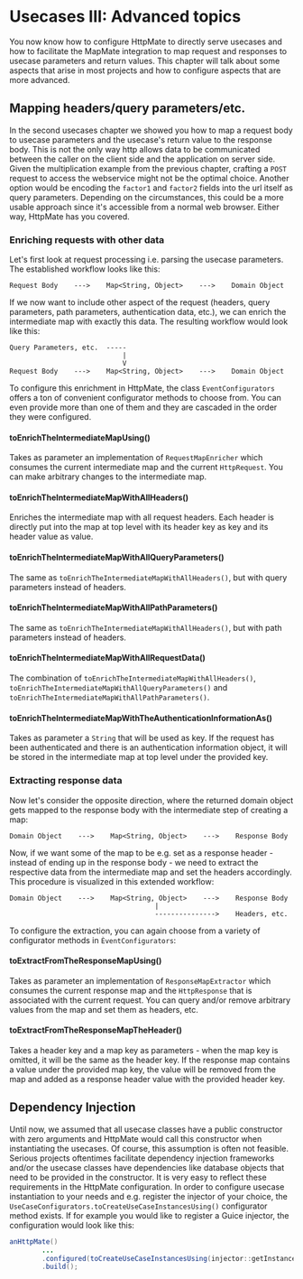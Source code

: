 # Usecases III: Advanced topics

You now know how to configure HttpMate to directly serve usecases and
how to facilitate the MapMate integration to map request and responses
to usecase parameters and return values. This chapter will talk about
some aspects that arise in most projects and how to configure aspects that
are more advanced. 

## Mapping headers/query parameters/etc.
In the second usecases chapter we showed you how to map
a request body to usecase parameters and the usecase's return value
to the response body.
This is not the only way http allows data to be communicated between the caller on
the client side and the application on server side.
Given the multiplication example from the previous chapter,
crafting a `POST` request to access the webservice might not be the optimal choice.
Another option would be encoding
the `factor1` and `factor2` fields into the url itself as query parameters.
Depending on the circumstances, this could be a more usable approach
since it's accessible from a normal web browser.
Either way, HttpMate has you covered.

### Enriching requests with other data
Let's first look at request processing i.e. parsing the usecase parameters.
The established workflow looks like this:
```
Request Body    --->    Map<String, Object>    --->    Domain Object
```
If we now want to include other aspect of the request (headers, query parameters,
path parameters, authentication data, etc.), we can enrich the intermediate
map with exactly this data. The resulting workflow would look like
this:
```
Query Parameters, etc.  -----
                            |
                            V
Request Body    --->    Map<String, Object>    --->    Domain Object
```

To configure this enrichment in HttpMate, the class `EventConfigurators` offers
a ton of convenient configurator methods to choose from.
You can even provide more than one of them and they are cascaded in the order they were configured.

#### toEnrichTheIntermediateMapUsing()
Takes as parameter an implementation of `RequestMapEnricher` which consumes
the current intermediate map and the current `HttpRequest`. You
can make arbitrary changes to the intermediate map. 

#### toEnrichTheIntermediateMapWithAllHeaders()
Enriches the intermediate map with all request headers. Each header
is directly put into the map at top level with its header key as key and its
header value as value.

#### toEnrichTheIntermediateMapWithAllQueryParameters()
The same as `toEnrichTheIntermediateMapWithAllHeaders()`, but with
query parameters instead of headers.

#### toEnrichTheIntermediateMapWithAllPathParameters()
The same as `toEnrichTheIntermediateMapWithAllHeaders()`, but with
path parameters instead of headers.

#### toEnrichTheIntermediateMapWithAllRequestData()
The combination of `toEnrichTheIntermediateMapWithAllHeaders()`,
`toEnrichTheIntermediateMapWithAllQueryParameters()` and
`toEnrichTheIntermediateMapWithAllPathParameters()`.

#### toEnrichTheIntermediateMapWithTheAuthenticationInformationAs()
Takes as parameter a `String` that will be used as key.
If the request has been authenticated and there is an authentication information
object, it will be stored in the intermediate map at top level
under the provided key.



### Extracting response data
Now let's consider the opposite direction, where the returned domain object
gets mapped to the response body with the intermediate step of
creating a map:
```
Domain Object    --->    Map<String, Object>    --->    Response Body
```

Now, if we want some of the map to be e.g. set as a response header - instead of ending
up in the response body - we need to extract the respective data from the intermediate
map and set the headers accordingly. This procedure is visualized in this extended workflow: 
```
Domain Object    --->    Map<String, Object>    --->    Response Body
                                    |
                                    --------------->    Headers, etc.
```

To configure the extraction, you can again choose from a variety of
configurator methods in `ÈventConfigurators`:

#### toExtractFromTheResponseMapUsing()
Takes as parameter an implementation of `ResponseMapExtractor` which consumes
the current response map and the `HttpResponse` that is associated with the current request.
You can query and/or remove arbitrary values from the map and set them as headers, etc.

#### toExtractFromTheResponseMapTheHeader()
Takes a header key and a map key as parameters - when the map key is omitted, it will be
the same as the header key. If the response map contains a value under the provided map key,
the value will be removed from the map and added as a response header value with the
provided header key. 

## Dependency Injection
Until now, we assumed that all usecase classes have a public constructor with
zero arguments and HttpMate would call this constructor when instantiating the 
usecases. Of course, this assumption is often not feasible. Serious projects
oftentimes facilitate dependency injection frameworks and/or the usecase classes
have dependencies like database objects that need to be provided in the constructor.
It is very easy to reflect these requirements in the HttpMate configuration.
In order to configure usecase instantiation to your needs and e.g. register
the injector of your choice, the `UseCaseConfigurators.toCreateUseCaseInstancesUsing()`
configurator method exists. If for example you would like
to register a Guice injector, the configuration would look like this:

```java
anHttpMate()
        ...
        .configured(toCreateUseCaseInstancesUsing(injector::getInstance))
        .build();
```

<!--
## Object mapping without MapMate
Not all projects might want to use MapMate, which is perfectly fine with
HttpMate. In order to create usecase objects without it, you have several options.

### Default serializer and deserializer

### Specialized serializer and deserializer
-->
